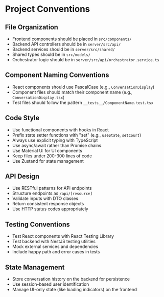# Project Conventions

## File Organization

- Frontend components should be placed in `src/components/`
- Backend API controllers should be in `server/src/api/`
- Backend services should be in `server/src/shared/`
- Shared types should be in `src/models/`
- Orchestrator logic should be in `server/src/api/orchestrator.service.ts`

## Component Naming Conventions

- React components should use PascalCase (e.g., `ConversationDisplay`)
- Component files should match their component name (e.g., `ConversationDisplay.tsx`)
- Test files should follow the pattern `__tests__/ComponentName.test.tsx`

## Code Style

- Use functional components with hooks in React
- Prefix state setter functions with "set" (e.g., `useState`, `setCount`)
- Always use explicit typing with TypeScript
- Use async/await rather than Promise chains
- Use Material UI for UI components
- Keep files under 200-300 lines of code
- Use Zustand for state management

## API Design

- Use RESTful patterns for API endpoints
- Structure endpoints as `/api/[resource]`
- Validate inputs with DTO classes
- Return consistent response objects
- Use HTTP status codes appropriately

## Testing Conventions

- Test React components with React Testing Library
- Test backend with NestJS testing utilities
- Mock external services and dependencies
- Include happy path and error cases in tests

## State Management

- Store conversation history on the backend for persistence
- Use session-based user identification
- Manage UI-only state (like loading indicators) on the frontend
